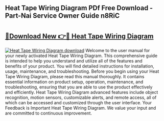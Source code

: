 ## Heat Tape Wiring Diagram PDf Free Download - Part-Nai Service Owner Guide n8RiC

# <h2><a href="http://dfoqflt.blite.top/?on=Heat+Tape+Wiring+Diagram">🔗Download New 👉🔴 Heat Tape Wiring Diagram</a></h2>

[![Heat Tape Wiring Diagram download](https://i.imgur.com/lujVjoI.png)](http://dfoqflt.blite.top/?on=Heat+Tape+Wiring+Diagram)
Welcome to the user manual for your newly activated Heat Tape Wiring Diagram. This comprehensive guide is intended to help you understand and utilize all of the features and benefits of your product. You will find detailed instructions for installation, usage, maintenance, and troubleshooting. Before you begin using your Heat Tape Wiring Diagram, please read this manual thoroughly. It contains essential information on product setup, operation, maintenance, and troubleshooting, ensuring that you are able to use the product effectively and efficiently. Heat Tape Wiring Diagram advanced features include object recognition, motion sensors, customizable alerts, and remote access, all of which can be accessed and customized through the user interface. Your Feedback is Important Heat Tape Wiring Diagram. We value your input and are committed to continuous improvement.
